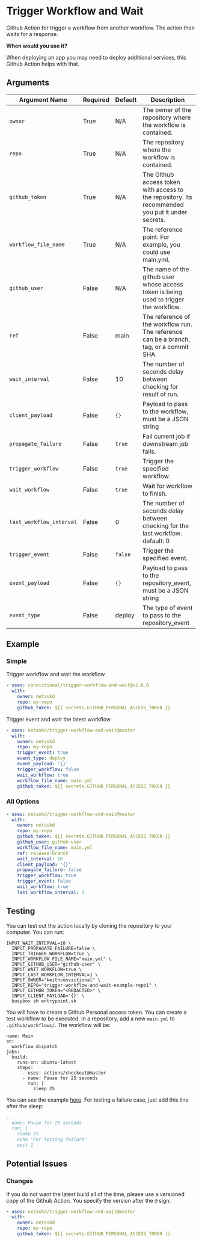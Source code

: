 # Trigger Workflow and Wait

Github Action for trigger a workflow from another workflow. The action then waits for a response.

**When would you use it?**

When deploying an app you may need to deploy additional services, this Github Action helps with that.

## Arguments

| Argument Name            | Required   | Default     | Description           |
| ---------------------    | ---------- | ----------- | --------------------- |
| `owner`                  | True       | N/A         | The owner of the repository where the workflow is contained. |
| `repo`                   | True       | N/A         | The repository where the workflow is contained. |
| `github_token`           | True       | N/A         | The Github access token with access to the repository. Its recommended you put it under secrets. |
| `workflow_file_name`     | True       | N/A         | The reference point. For example, you could use main.yml. |
| `github_user`            | False      | N/A         | The name of the github user whose access token is being used to trigger the workflow. |
| `ref`                    | False      | main        | The reference of the workflow run. The reference can be a branch, tag, or a commit SHA. |
| `wait_interval`          | False      | 10          | The number of seconds delay between checking for result of run. |
| `client_payload`         | False      | `{}`        | Payload to pass to the workflow, must be a JSON string |
| `propagate_failure`      | False      | `true`      | Fail current job if downstream job fails. |
| `trigger_workflow`       | False      | `true`      | Trigger the specified workflow. |
| `wait_workflow`          | False      | `true`      | Wait for workflow to finish. |
| `last_workflow_interval` | False      | 0           | The number of seconds delay between checking for the last workflow. default: 0 |
| `trigger_event`       | False      | `false`     | Trigger the specified event. |
| `event_payload`       | False      | `{}`        | Payload to pass to the repository_event, must be a JSON string |
| `event_type`          | False      | deploy      | The type of event to pass to the repository_event |

## Example

### Simple

Trigger workflow and wait the workflow

```yaml
- uses: convictional/trigger-workflow-and-wait@v1.6.0
  with:
    owner: netaskd
    repo: my-repo
    github_token: ${{ secrets.GITHUB_PERSONAL_ACCESS_TOKEN }}
```

Trigger event and wait the latest workflow

```yaml
- uses: netaskd/trigger-workflow-and-wait@master
  with:
    owner: netaskd
    repo: my-repo
    trigger_event: true
    event_type: deploy
    event_payload: '{}'
    trigger_workflow: false
    wait_workflow: true
    workflow_file_name: main.yml
    github_token: ${{ secrets.GITHUB_PERSONAL_ACCESS_TOKEN }}
```

### All Options

```yaml
- uses: netaskd/trigger-workflow-and-wait@master
  with:
    owner: netaskd
    repo: my-repo
    github_token: ${{ secrets.GITHUB_PERSONAL_ACCESS_TOKEN }}
    github_user: github-user
    workflow_file_name: main.yml
    ref: release-branch
    wait_interval: 10
    client_payload: '{}'
    propagate_failure: false
    trigger_workflow: true
    trigger_event: false
    wait_workflow: true
    last_workflow_interval: 1
```

## Testing

You can test out the action locally by cloning the repository to your computer. You can run:

```shell
INPUT_WAIT_INTERVAL=10 \
  INPUT_PROPAGATE_FAILURE=false \
  INPUT_TRIGGER_WORKFLOW=true \
  INPUT_WORKFLOW_FILE_NAME="main.yml" \
  INPUT_GITHUB_USER="github-user" \
  INPUT_WAIT_WORKFLOW=true \
  INPUT_LAST_WORKFLOW_INTERVAL=1 \
  INPUT_OWNER="keithconvictional" \
  INPUT_REPO="trigger-workflow-and-wait-example-repo1" \
  INPUT_GITHUB_TOKEN="<REDACTED>" \
  INPUT_CLIENT_PAYLOAD='{}' \
  busybox sh entrypoint.sh
```

You will have to create a Github Personal access token. You can create a test workflow to be executed. In a repository, add a new `main.yml` to `.github/workflows/`. The workflow will be:

```shell
name: Main
on:
  workflow_dispatch
jobs:
  build:
    runs-on: ubuntu-latest
    steps:
      - uses: actions/checkout@master
      - name: Pause for 25 seconds
        run: |
          sleep 25
```

You can see the example [here](https://github.com/keithconvictional/trigger-workflow-and-wait-example-repo1/blob/master/.github/workflows/main.yml). For testing a failure case, just add this line after the sleep:

```yaml
...
- name: Pause for 25 seconds
  run: |
    sleep 25
    echo "For testing failure"
    exit 1
```

## Potential Issues

### Changes

If you do not want the latest build all of the time, please use a versioned copy of the Github Action. You specify the version after the `@` sign.

```yaml
- uses: netaskd/trigger-workflow-and-wait@master
  with:
    owner: netaskd
    repo: my-repo
    github_token: ${{ secrets.GITHUB_PERSONAL_ACCESS_TOKEN }}
```
